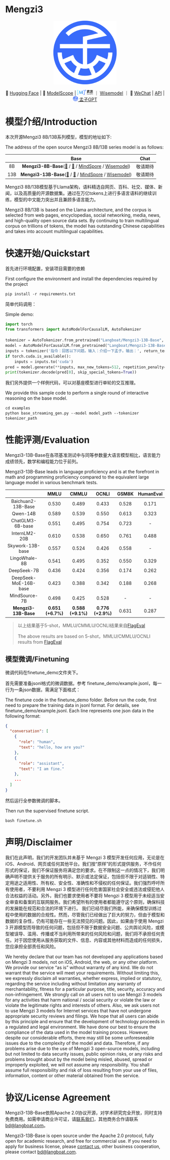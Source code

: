 <div align="left">
<h1>
Mengzi3
</h1>
</div>

<p align="center">
    <img src="./assets/mengzi_logo.png" width="200"/>
<p>

<p align="center">
        🤗 <a href="https://huggingface.co/Langboat">Hugging Face</a> | 🤖 <a href="https://modelscope.cn/organization/Langboat">ModelScope</a> | <a href="https://gitee.com/mindspore/mindformers/blob/r1.0/research/mengzi3/mengzi3.md"><img src="./assets/logo-zh-light.99fc9222.svg" width="50" style="white-space: nowrap;display: inline-block;overflow: hidden;max-width: 100%;"/></a> ｜  <a href="https://wisemodel.cn/organization/Langboat">Wisemodel</a> ｜ 💬 <a href="https://github.com/Langboat/Mengzi3/blob/main/assets/wechat.png">WeChat</a> | <a href="https://www.langboat.com/document/mengzi/mengzi-gpt/call">API</a> | <a href="https://www.langboat.com/portal/mengzi-gpt"><img src="./assets/mengzi_logo.png" width="16" style="white-space: nowrap;display: inline-block;overflow: hidden;max-width: 100%;"/> 孟子GPT</a>
</p>

# 模型介绍/Introduction

本次开源Mengzi3 8B/13B系列模型，模型的地址如下:

The address of the open source Mengzi3 8B/13B series model is as follows:

|    |                                                                                                                                                       Base                                                                                                                                                       |   Chat   |
| :-: | :---------------------------------------------------------------------------------------------------------------------------------------------------------------------------------------------------------------------------------------------------------------------------------------------------------------: | :------: |
| 8B |   **Mengzi3-8B-Base**([🤗](https://huggingface.co/Langboat/Mengzi3-8B-Base) / [🤖](https://modelscope.cn/organization/Langboat/Mengzi3-8B-Base) / [MindSpore](https://gitee.com/mindspore/mindformers/blob/r1.0/research/mengzi3/mengzi3.md) / [Wisemodel](https://wisemodel.cn/models/Langboat/Mengzi3-8B-Base))   | 敬请期待 |
| 13B | **Mengzi3-13B-Base**([🤗](https://huggingface.co/Langboat/Mengzi3-13B-Base) / [🤖](https://modelscope.cn/organization/Langboat/Mengzi3-13B-Base) / [MindSpore](https://gitee.com/mindspore/mindformers/blob/r1.0/research/mengzi3/mengzi3.md) / [Wisemodel](https://wisemodel.cn/models/Langboat/Mengzi3-13B-Base)) | 敬请期待 |

Mengzi3 8B/13B模型基于Llama架构，语料精选自网页、百科、社交、媒体、新闻，以及高质量的开源数据集。通过在万亿tokens上进行多语言语料的继续训练，模型的中文能力突出并且兼顾多语言能力。

Mengzi3 8B/13B is based on the Llama architecture, and the corpus is selected from web pages, encyclopedias, social networking, media, news, and high-quality open source data sets. By continuing to train multilingual corpus on trillions of tokens, the model has outstanding Chinese capabilities and takes into account multilingual capabilities.

# 快速开始/Quickstart

首先进行环境配置，安装项目需要的依赖

First configure the environment and install the dependencies required by the project

```shell
pip install -r requirements.txt
```

简单代码调用：

Simple demo:

```python
import torch
from transformers import AutoModelForCausalLM, AutoTokenizer

tokenizer = AutoTokenizer.from_pretrained("Langboat/Mengzi3-13B-Base", use_fast=False, trust_remote_code=True)
model = AutoModelForCausalLM.from_pretrained("Langboat/Mengzi3-13B-Base", device_map="auto", trust_remote_code=True)
inputs = tokenizer('指令：回答以下问题。输入：介绍一下孟子。输出：', return_tensors='pt')
if torch.cuda.is_available():
    inputs = inputs.to('cuda')
pred = model.generate(**inputs, max_new_tokens=512, repetition_penalty=1.01, eos_token_id=tokenizer.eos_token_id)
print(tokenizer.decode(pred[0], skip_special_tokens=True))
```

我们另外提供一个样例代码，可以对基座模型进行单轮的交互推理。

We provide this sample code to perform a single round of interactive reasoning on the base model.

```shell
cd examples
python base_streaming_gen.py --model model_path --tokenizer tokenizer_path
```

# 性能评测/Evaluation

Mengzi3-13B-Base在各项基准测试中与同等参数量大语言模型相比，语言能力成绩领先，数学和编程能力位于前列。

Mengzi3-13B-Base leads in language proficiency and is at the forefront in math and programming proficiency compared to the equivalent large language model in various benchmark tests.

|                            |          MMLU          |          CMMLU          |          OCNLI          | GSM8K | HumanEval |
| :------------------------: | :---------------------: | :---------------------: | :---------------------: | :---: | :-------: |
|     Baichuan2-13B-Base     |          0.530          |          0.489          |          0.433          | 0.528 |   0.171   |
|          Qwen-14B          |          0.589          |          0.539          |          0.550          | 0.613 |   0.323   |
|      ChatGLM3-6B-base      |          0.551          |          0.495          |          0.754          | 0.723 |     -     |
|       InternLM2-20B       |          0.610          |          0.538          |          0.650          | 0.761 |   0.488   |
|      Skywork-13B-base      |          0.557          |          0.524          |          0.426          | 0.558 |     -     |
|       LingoWhale-8B       |          0.541          |          0.495          |          0.352          | 0.550 |   0.329   |
|        DeepSeek-7B        |          0.436          |          0.424          |          0.356          | 0.174 |   0.262   |
|   DeepSeek-MoE-16B-base   |          0.423          |          0.388          |          0.342          | 0.188 |   0.268   |
|       MindSource-7B       |          0.498          |          0.425          |          0.528          |   -   |     -     |
| **Mengzi3-13B-Base** | **0.651 (+6.7%)** | **0.588 (+9.1%)** | **0.776 (+2.9%)** | 0.631 |   0.287   |

> 以上结果基于5-shot，MMLU/CMMLU/OCNLI结果来自[FlagEval](https://flageval.baai.ac.cn/)
>
> The above results are based on 5-shot，MMLU/CMMLU/OCNLI results from [FlagEval](https://flageval.baai.ac.cn/)

## 模型微调/Finetuning

微调代码在finetune_demo文件夹下。

首先需要准备jsonl格式的微调数据。参考 finetune_demo/example.jsonl，每一行为一条json数据，需满足下面格式：

The finetune code in the finetune_demo folder.
Before run the code, first need to prepare the training data in jsonl format. For details, see finetune_demo/example.jsonl. Each line represents one json data in the following format:

```json
{
  "conversation": [
    {
      "role": "human",
      "text": "hello, how are you?"
    },
    {
      "role": "assistant",
      "text": "I am fine."
    },
    ...
  ]
}
```

然后运行全参数微调的脚本。

Then run the supervised finetune script.

```shell
bash finetune.sh
```

# 声明/Disclaimer

我们在此声明，我们的开发团队并未基于 Mengzi 3 模型开发任何应用，无论是在 iOS、Android、网页或任何其他平台。我们按“原样”的形式提供服务，不作任何形式的保证，我们不保证服务将满足您的要求。在不限制这一点的情况下，我们明确声明不提供关于服务的所有明示、默示或法定保证，包括但不限于对适销性、特定用途之适用性、所有权、安全性、准确性和不侵权的任何保证。我们强烈呼吁所有使用者，不要利用 Mengzi 3 模型进行任何危害国家社会安全或违法或侵犯他人合法权益的活动。另外，我们也要求使用者不要将 Mengzi 3 模型用于未经适当安全审查和备案的互联网服务。我们希望所有的使用者都能遵守这个原则，确保科技的发展能在规范和合法的环境下进行。 我们已经尽我们所能，来确保模型训练过程中使用的数据的合规性。然而，尽管我们已经做出了巨大的努力，但由于模型和数据的复杂性，仍有可能存在一些无法预见的问题。因此，如果由于使用 Mengzi 3 开源模型而导致的任何问题，包括但不限于数据安全问题、公共舆论风险，或模型被误导、滥用、传播或不当利用所带来的任何风险和问题，我们将不承担任何责任。对于因您使用从服务获取的文件、信息、内容或其他材料而造成的任何损失，您应承担全部责任和风险。

We hereby declare that our team has not developed any applications based on Mengzi 3 models, not on iOS, Android, the web, or any other platform. We provide our service “as is” without warranty of any kind. We do not warrant that the service will meet your requirements. Without limiting this, we expressly disclaim all warranties, whether express, implied or statutory, regarding the service including without limitation any warranty of merchantability, fitness for a particular purpose, title, security, accuracy and non-infringement. We strongly call on all users not to use Mengzi 3 models for any activities that harm national / social security or violate the law or violate the legitimate rights and interests of others. Also, we ask users not to use Mengzi 3 models for Internet services that have not undergone appropriate security reviews and filings. We hope that all users can abide by this principle and ensure that the development of technology proceeds in a regulated and legal environment. We have done our best to ensure the compliance of the data used in the model training process. However, despite our considerable efforts, there may still be some unforeseeable issues due to the complexity of the model and data. Therefore, if any problems arise due to the use of Mengzi 3 open-source models, including but not limited to data security issues, public opinion risks, or any risks and problems brought about by the model being misled, abused, spread or improperly exploited, we will not assume any responsibility. You shall assume full responsibility and risk of loss resulting from your use of files, information, content or other material obtained from the service.

# 协议/License Agreement

Mengzi3-13B-Base依照Apache 2.0协议开源，对学术研究完全开放，同时支持免费商用。如需申请商业许可证，请[联系我们](https://www.langboat.com/form?p=3)，其他商务合作请联系[bd@langboat.com](mailto:bd@langboat.com)。

Mengzi3-13B-Base is open source under the Apache 2.0 protocol, fully open for academic research, and free for commercial use. If you need to apply for business license, please [contact us](https://www.langboat.com/en/form?p=3), other business cooperation, please contact [bd@langboat.com](mailto:bd@langboat.com).
